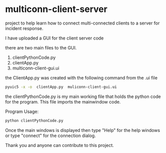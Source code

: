 # multiconn-client-server

project to help learn how to connect multi-connected clients to a server for incident response. 

I have uploaded a GUI for the client server code

there are two main files to the GUI. 

1. clientPythonCode.py
2. clientApp.py
3. multiconn-client-gui.ui

the ClientApp.py was created with the following command from the .ui file 

```bash
pyuic5 -x -o  clientApp.py  muliconn-client-gui.ui
```
the clientPythonCode.py is my main working file that holds the python code for the program. This file imports the mainwindow code.

Program Usage:

```python
python clientPythonCode.py
```

Once the main windows is displayed then type "Help" for the help windows or type "connect" for the connection dialog.


Thank you and anyone can contribute to this project. 
